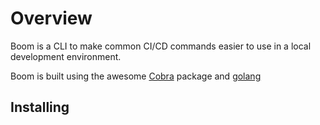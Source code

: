 # Overview

Boom is a CLI to make common CI/CD commands easier to use in a local development environment.

Boom is built using the awesome [Cobra](https://github.com/spf13/cobra) package and [golang](https://golang.org/)

## Installing
